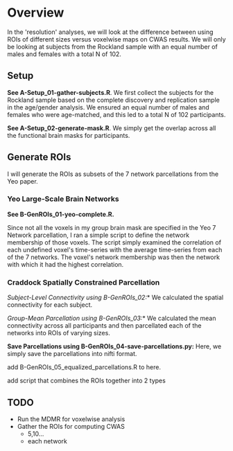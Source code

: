 # Overview

In the 'resolution' analyses, we will look at the difference between using ROIs of different sizes versus voxelwise maps on CWAS results. We will only be looking at subjects from the Rockland sample with an equal number of males and females with a total N of 102.


## Setup

**See A-Setup_01-gather-subjects.R**. We first collect the subjects for the Rockland sample based on the complete discovery and replication sample in the age/gender analysis. We ensured an equal number of males and females who were age-matched, and this led to a total N of 102 participants.

**See A-Setup_02-generate-mask.R**. We simply get the overlap across all the functional brain masks for participants.


## Generate ROIs

I will generate the ROIs as subsets of the 7 network parcellations from the Yeo paper.

### Yeo Large-Scale Brain Networks

**See B-GenROIs_01-yeo-complete.R.**

Since not all the voxels in my group brain mask are specified in the Yeo 7 Network parcellation, I ran a simple script to define the network membership of those voxels. The script simply examined the correlation of each undefined voxel's time-series with the average time-series from each of the 7 networks. The voxel's network membership was then the network with which it had the highest correlation.

### Craddock Spatially Constrained Parcellation

**Subject-Level Connectivity using B-GenROIs_02*:** We calculated the spatial connectivity for each subject.

**Group-Mean Parcellation using B-GenROIs_03*:** We calculated the mean connectivity across all participants and then parcellated each of the networks into ROIs of varying sizes.

**Save Parcellations using B-GenROIs_04-save-parcellations.py:** Here, we simply save the parcellations into nifti format.

add B-GenROIs_05_equalized_parcellations.R to here.

add script that combines the ROIs together into 2 types

## TODO

- Run the MDMR for voxelwise analysis
- Gather the ROIs for computing CWAS
    - 5,10...
    - each network
    
